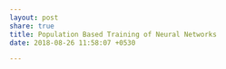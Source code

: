 ```yaml
---
layout: post
share: true
title: Population Based Training of Neural Networks
date: 2018-08-26 11:58:07 +0530

---
```

